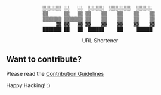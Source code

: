 <div align="center">

```
░░░░░░░ ░░   ░░  ░░░░░░  ░░░░░░░░  ░░░░░░  
▒▒      ▒▒   ▒▒ ▒▒    ▒▒    ▒▒    ▒▒    ▒▒ 
▒▒▒▒▒▒▒ ▒▒▒▒▒▒▒ ▒▒    ▒▒    ▒▒    ▒▒    ▒▒ 
     ▓▓ ▓▓   ▓▓ ▓▓    ▓▓    ▓▓    ▓▓    ▓▓ 
███████ ██   ██  ██████     ██     ██████  
```

URL Shortener

</div>

## Want to contribute?

Please read the [Contribution Guidelines](/docs/CONTRIBUTING.md)

Happy Hacking! :)
